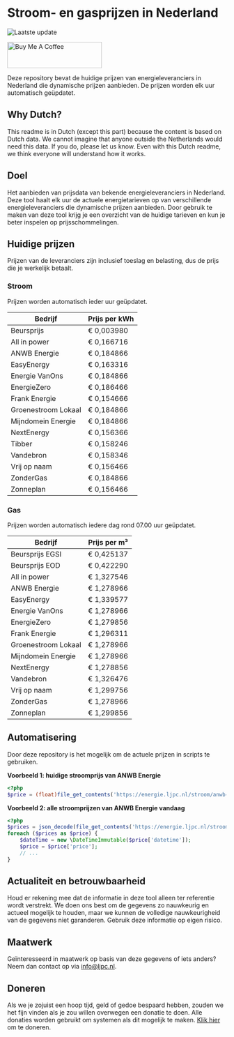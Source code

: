 # Stroom- en gasprijzen in Nederland

![Laatste update](https://img.shields.io/badge/laatste%20update-2024--12--22%2015%3A00%20CET-brightgreen)

<a href="https://www.buymeacoffee.com/Lars-" target="_blank"><img src="https://cdn.buymeacoffee.com/buttons/v2/default-orange.png" alt="Buy Me A Coffee" height="60" style="height: 60px !important;width: 217px !important;" ></a>

Deze repository bevat de huidige prijzen van energieleveranciers in Nederland die dynamische prijzen aanbieden. De prijzen worden elk uur automatisch geüpdatet.

## Why Dutch?

This readme is in Dutch (except this part) because the content is based on Dutch data. We cannot imagine that anyone outside the Netherlands would need this data. If you do, please let us know. Even with this Dutch readme, we think
everyone will understand how it works.

## Doel

Het aanbieden van prijsdata van bekende energieleveranciers in Nederland. Deze tool haalt elk uur de actuele energietarieven op van verschillende energieleveranciers die dynamische prijzen aanbieden. Door gebruik te maken van deze tool
krijg je een overzicht van de huidige tarieven en kun je beter inspelen op prijsschommelingen.

## Huidige prijzen

Prijzen van de leveranciers zijn inclusief toeslag en belasting, dus de prijs die je werkelijk betaalt.

### Stroom

Prijzen worden automatisch ieder uur geüpdatet.

 Bedrijf | Prijs per kWh 
---------|---------------
Beursprijs | € 0,003980
All in power | € 0,166716
ANWB Energie | € 0,184866
EasyEnergy | € 0,163316
Energie VanOns | € 0,184866
EnergieZero | € 0,186466
Frank Energie | € 0,154666
Groenestroom Lokaal | € 0,184866
Mijndomein Energie | € 0,184866
NextEnergy | € 0,156366
Tibber | € 0,158246
Vandebron | € 0,158346
Vrij op naam | € 0,156466
ZonderGas | € 0,184866
Zonneplan | € 0,156466


### Gas

Prijzen worden automatisch iedere dag rond 07.00 uur geüpdatet.

 Bedrijf | Prijs per m³ 
---------|--------------
Beursprijs EGSI | € 0,425137
Beursprijs EOD | € 0,422290
All in power | € 1,327546
ANWB Energie | € 1,278966
EasyEnergy | € 1,339577
Energie VanOns | € 1,278966
EnergieZero | € 1,279856
Frank Energie | € 1,296311
Groenestroom Lokaal | € 1,278966
Mijndomein Energie | € 1,278966
NextEnergy | € 1,278856
Vandebron | € 1,326476
Vrij op naam | € 1,299756
ZonderGas | € 1,278966
Zonneplan | € 1,299856


## Automatisering

Door deze repository is het mogelijk om de actuele prijzen in scripts te gebruiken.

**Voorbeeld 1: huidige stroomprijs van ANWB Energie**

```php
<?php
$price = (float)file_get_contents('https://energie.ljpc.nl/stroom/anwb-energie-nu.txt');

```

**Voorbeeld 2: alle stroomprijzen van ANWB Energie vandaag**

```php
<?php
$prices = json_decode(file_get_contents('https://energie.ljpc.nl/stroom/all-in-power-vandaag.json'),true);
foreach ($prices as $price) {
    $dateTime = new \DateTimeImmutable($price['datetime']);
    $price = $price['price'];
    // ...
}
```

## Actualiteit en betrouwbaarheid

Houd er rekening mee dat de informatie in deze tool alleen ter referentie wordt verstrekt. We doen ons best om de gegevens zo nauwkeurig en actueel mogelijk te houden, maar we kunnen de volledige nauwkeurigheid van de gegevens niet
garanderen. Gebruik deze informatie op eigen risico.

## Maatwerk

Geïnteresseerd in maatwerk op basis van deze gegevens of iets anders? Neem dan contact op
via [info@ljpc.nl](mailto:info@ljpc.nl?subject=Energie%20prijzen).

## Doneren

Als we je zojuist een hoop tijd, geld of gedoe bespaard hebben, zouden we het fijn vinden als je zou willen overwegen een
donatie te doen. Alle donaties worden gebruikt om systemen als dit mogelijk te
maken. [Klik hier](https://www.buymeacoffee.com/Lars-) om te doneren.
